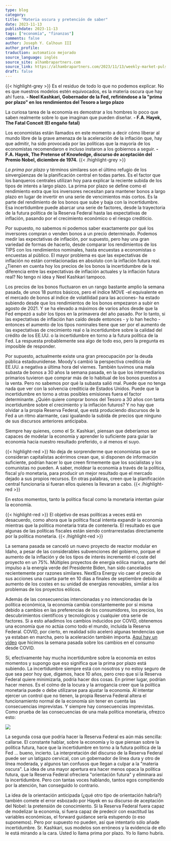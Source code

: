 ```yaml
---
type: blog
category:
title: "Materia oscura y pretención de saber"
date: 2023-11-13
publishdate: 2023-11-13
tags: ["economía", "finanzas"]
comments: false
author: Joseph Y. Calhoun III
author_profile: 
traduction: automatico mejorado
source_language: inglés
source_site: alhambrapartners.com
source_link: https://alhambrapartners.com/2023/11/13/weekly-market-pulse-dark-matter/
draft: false
---
```

{{< highlight-grey >}}
Es el residuo de todo lo que no podemos explicar. No es que nuestros modelos estén equivocados, es la materia oscura que hay ahí fuera. **- Neel Kashkari, Gobernador de la Fed, refiriéndose a la "prima por plazo" en los rendimientos del Tesoro a largo plazo**

La curiosa tarea de la economía es demostrar a los hombres lo poco que saben realmente sobre lo que imaginan que pueden diseñar. **- F.A. Hayek, The Fatal Conceit (El engaño fatal)**

Los economistas están llamados en este momento a decir cómo liberar al mundo libre de la grave amenaza de la aceleración de la inflación que, hay que admitir, ha sido provocada por las políticas que la mayoría de los economistas recomendaron e incluso instaron a los gobiernos a seguir. **- F.A. Hayek, The Pretense of Knowledge, discurso de aceptación del Premio Nobel, diciembre de 1974.**
{{< /highlight-grey >}}

_La prima por plazo_ y términos similares son el último refugio de los sinvergüenzas de la planificación central en todas partes. Es el factor que los banqueros centrales utilizan hoy para explicar la reciente subida de los tipos de interés a largo plazo. La prima por plazo se define como el rendimiento extra que los inversores necesitan para mantener bonos a largo plazo en lugar de invertir en una serie de vencimientos más cortos. Es la parte del rendimiento de los bonos que sube y baja con la incertidumbre. Esa incertidumbre puede abarcar una serie de factores, desde la trayectoria de la futura política de la Reserva Federal hasta las expectativas de inflación, pasando por el crecimiento económico o el riesgo crediticio. 

Por supuesto, no sabemos ni podemos saber exactamente por qué los inversores compran o venden bonos a un precio determinado. Podemos medir las expectativas de inflación, por supuesto, pero hay una gran variedad de formas de hacerlo, desde comparar los rendimientos de los TIPS con los rendimientos nominales, hasta encuestas a economistas o encuestas al público. El mayor problema es que las expectativas de inflación no están correlacionadas en absoluto con la inflación futura real. ¿Tienen en cuenta hoy los precios de los bonos la incertidumbre de la diferencia entre las expectativas de inflación actuales y la inflación futura real? No tengo ni idea y Neel Kashkari tampoco.

Los precios de los bonos fluctuaron en un rango bastante amplio la semana pasada, de unos 18 puntos básicos, pero el índice MOVE -el equivalente en el mercado de bonos al índice de volatilidad para las acciones- ha estado subiendo desde que los rendimientos de los bonos empezaron a subir en agosto de 2021. Y se ha elevado a máximos de varios años desde que la Fed empezó a subir los tipos en la primavera del año pasado. Por lo tanto, si las expectativas de inflación han caído desde entonces - y lo han hecho - entonces el aumento de los tipos nominales tiene que ser por el aumento de las expectativas de crecimiento real o la incertidumbre sobre la calidad del crédito de los EE.UU. o la incertidumbre en torno a la futura política de la Fed. La respuesta probablemente sea algo de todo eso, pero la pregunta es imposible de responder. 

Por supuesto, actualmente existe una gran preocupación por la deuda pública estadounidense. Moody's cambió la perspectiva crediticia de EE.UU. a negativa a última hora del viernes. También tuvimos una mala subasta de bonos a 30 años la semana pasada, en la que los intermediarios primarios tuvieron que comprar más de lo habitual de los bonos puestos a la venta. Pero no sabemos por qué la subasta salió mal. Puede que no tenga nada que ver con la solvencia crediticia de Estados Unidos. Puede que la incertidumbre en torno a otras posibles emisiones fuera el factor determinante. ¿Quién quiere comprar bonos del Tesoro a 30 años con tanta incertidumbre sobre el crecimiento y la inflación futuros? Y no hay que olvidar a la propia Reserva Federal, que está produciendo discursos de la Fed a un ritmo alarmante, casi igualando la subida de precios que ninguno de sus discursos anteriores anticipaba.

Siempre hay quienes, como el Sr. Kashkari, piensan que deberíamos ser capaces de modelar la economía y aprender lo suficiente para guiar la economía hacia nuestro resultado preferido, o al menos el suyo.

{{< highlight-red >}}
No deja de sorprenderme que economistas que se consideran capitalistas acérrimos crean que, si disponen de información suficiente, podrían hacer lo que creen firmemente que los socialistas y los comunistas no pueden. A saber, moldear la economía a través de la política, fiscal y/o monetaria, para producir un mejor resultado que el mercado dejado a sus propios recursos. En otras palabras, creen que la planificación central funcionaría si fueran ellos quienes la llevaran a cabo.
{{< /highlight-red >}}

En estos momentos, tanto la política fiscal como la monetaria intentan guiar la economía.

{{< highlight-red >}}
El objetivo de esas políticas a veces está en desacuerdo, como ahora que la política fiscal intenta expandir la economía mientras que la política monetaria trata de contenerla. El resultado es que algunas de las políticas fiscales están siendo contrarrestadas directamente por la política monetaria.
{{< /highlight-red >}}

La semana pasada se canceló un nuevo proyecto de reactor modular en Idaho, a pesar de las considerables subvenciones del gobierno, porque el aumento de la inflación y de los tipos de interés incrementó el coste del proyecto en un 75%. Múltiples proyectos de energía eólica marina, parte del impulso a la energía verde del Presidente Biden, han sido cancelados recientemente por razones similares. NextEra Energy vio caer el precio de sus acciones una cuarta parte en 10 días a finales de septiembre debido al aumento de los costes en su unidad de energías renovables, similar a los problemas de los proyectos eólicos.

Además de las consecuencias intencionadas y no intencionadas de la política económica, la economía cambia constantemente por sí misma debido a cambios en las preferencias de los consumidores, los precios, los descubrimientos científicos y tecnológicos y cualquier otra serie de factores. Si a esto añadimos los cambios inducidos por COVID, obtenemos una economía que no actúa como todo el mundo, incluida la Reserva Federal. COVID, por cierto, en realidad sólo aceleró algunas tendencias que ya estaban en marcha, pero la aceleración también importa. [Aquí hay un vídeo](https://youtu.be/H_2x0bKMgXU?si=1dBKx-FNYJZK1Bfd) que hicimos la semana pasada sobre los cambios en el consumo desde COVID.


Sí, efectivamente hay mucha incertidumbre sobre la economía en estos momentos y supongo que eso significa que la prima por plazo está subiendo. La incertidumbre siempre está con nosotros y no estoy seguro de que sea peor hoy que, digamos, hace 10 años, pero creo que si la Reserva Federal quiere minimizarla, podría hacer dos cosas. En primer lugar, podrían hacer menos. Es el colmo de la locura y la arrogancia creer que la política monetaria puede o debe utilizarse para ajustar la economía. Al intentar ejercer un control que no tienen, la propia Reserva Federal altera el funcionamiento normal de la economía sin tener en cuenta las consecuencias imprevistas. Y siempre hay consecuencias imprevistas. Como prueba de las consecuencias de una mala política monetaria, ofrezco esto:

![](https://www.gpb.org/sites/default/files/styles/flexheight/public/npr_story_images/2023/11/10/gettyimages-1607950830-1--44c4ca67c848d56eaa5d69cbc04d80e8326b46a1.jpg)

La segunda cosa que podría hacer la Reserva Federal es aún más sencilla: callarse. El constante hablar, sobre la economía y lo que piensan sobre la política futura, hace que la incertidumbre en torno a la futura política de la Fed ... bueno, incierto. La interpretación del discurso de la Reserva Federal puede ser un latigazo cervical, con un gobernador de línea dura y otro de línea moderada, y algunos tan confusos que llegan a culpar a la "materia oscura". La idea de una mayor apertura era hacer menos opaca la política futura, que la Reserva Federal ofreciera "orientación futura" y eliminara así la incertidumbre. Pero con tantas voces hablando, tantos egos compitiendo por la atención, han conseguido lo contrario.

La idea de la orientación anticipada (¿qué otro tipo de orientación habría?) también comete el error esbozado por Hayek en su discurso de aceptación del Nobel: la pretensión de conocimiento. Si la Reserva Federal fuera capaz de modelizar la economía, si fuera capaz de predecir con exactitud las variables económicas, el forward guidance sería estupendo (o eso suponemos). Pero por supuesto no pueden, así que intentarlo sólo añade incertidumbre. Sr. Kashkari, sus modelos son erróneos y la evidencia de ello le está mirando a la cara. Usted lo llama prima por plazo. Yo lo llamo hubris.